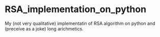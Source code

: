 # RSA_implementation_on_python
My (not very qualitative) implementatin of RSA algorithm on python and (preceive as a joke) long arichmetics.

